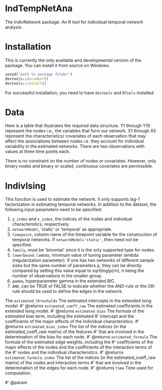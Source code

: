 # IndTempNetAna
The IndivNetwork package. An R tool for individual temporal network analysis.


# Installation
This is currently the only available and developmental version of the package. You can install it from source on Windows. 

```ruby
setwd("path to package folder")
devtools::document()
devtools::install()
```

For successful installation, you need to have `devtools` and `RTools` installed.

# Data
Here is a table that illustrates the required data structure. Y1 through Y10 represent the nodes i.e., the variables that form our network. X1 through X5 represent the characteristics/ covariates of each observation that may affect the associations between nodes i.e. they account for individual variability in the estimated networks. There are two observations with values at three time points each. 

<picture>

</picture>



There is no constraint on the number of nodes or covariates. However, only binary nodes and binary or scaled, continuous covariates are permissible.  

# IndivIsing
This function is used to estimate the network. It only supports lag-1 factorization in estimating temporal networks.
In addition to the dataset, the following input parameters need to be specified:
1. `y_index` and `x_index`, the indices of the nodes and individual characteristics, respectively.
2. `networkModel`, 'static' or 'temporal' as appropriate.
3. `timepoint`, column name of the timepoint variable for the construction of temporal networks. If `networkModel='static'`, then need not be specified.
4. `family`, must be 'binomial' since it is the only supported type for nodes.
5. `lowerbound.lambda`, minimum value of tuning parameter lambda (regularization parameter). If one has two networks of different sample sizes but the same number of parameters p, they can be directly compared by setting this value equal to sqrt(log(p)/n), n being the number of observations in the smaller group. 
6. `gamma`, hyperparameter gamma in the extended BIC.
7. `AND`, can be TRUE of FALSE to indicate whether the AND-rule or the OR-rule should be used to define the edges in the network.

The  `estimated_thresholds` The estimated intercepts in the extended Ising model.
#' @returns `estimated_coeff_raw` The estimated coefficients in the extended Ising model.
#' @returns `estimated_bias` The formula of the estimated bias term, including the estimated 
#'   intercept and the coefficients of the major effects of the individual characteristics. 
#' @returns `estimated_bias_index` The list of the indices (in the estimated_coeff_raw matrix) of the features 
#'   that are involved in the determination of the bias for each node. 
#' @returns `estimated_formula` The formula of the estimated edge weights, including the 
#'   coefficients of the major effects of the nodes and the coefficients of the interaction terms of the
#'   nodes and the individual characteristics.
#' @returns `estimated_formula_index` The list of the indices (in the estimated_coeff_raw matrix) of the nodes and interaction terms 
#' that are involved in the determination of the edges for each node. 
#' @returns `time` Time used for computation.


#' @param

